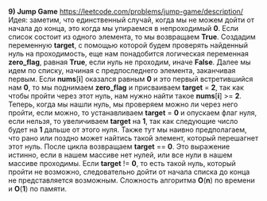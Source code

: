 **9) Jump Game**
https://leetcode.com/problems/jump-game/description/
     Идея: заметим, что единственный случай, когда мы не можем дойти от начала до конца, это когда мы упираемся в непроходимый **0**.
     Если список состоит из одного элемента, то мы возвращаем **True**. Создадим переменную **target**, с помощью которой будем проверять найденный нуль на проходимость, еще нам понадобится логическая переменная **zero_flag**, равная **True**, если нуль не проходим, иначе **False**.
     Далее мы идем по списку, начиная с предпоследнего элемента, заканчивая первым. Если **nums**[**i**] оказался равным **0** и это первый встретившийся нам **0**, то мы поднимаем **zero_flag** и присваиваем **target** = **2**, так как чтобы пройти через этот нуль, нам нужно найти такое **nums**[**i**] >= **2**.
     Теперь, когда мы нашли нуль, мы проверяем можно ли через него пройти, если можно, то устанавливаем **target** = **0** и опускаем флаг нуля, если нельзя, то увеличиваем **target** на **1**, так как следующие число будет на **1** дальше от этого нуля. Также тут мы наивно предполагаем, что рано или поздно может найтись такой элемент, который перешагнет этот нуль.
     После цикла возвращаем **target** == **0**. Это выражение истинно, если в нашем массиве нет нулей, или все нули в нашем массиве проходимы. Если **target** != **0**, то есть такой нуль, который пройти не возможно, следовательно дойти от начала списка до конца не представляется возможным.
     Сложность алгоритма **O**(**n**) по времени и **O**(**1**) по памяти.
